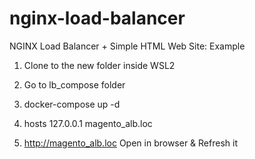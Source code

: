 # nginx-load-balancer

NGINX Load Balancer + Simple HTML Web Site: Example 

1) Clone to the new folder inside WSL2

2) Go to lb_compose folder

3) docker-compose up -d

4) hosts
127.0.0.1 magento_alb.loc

5) http://magento_alb.loc Open in browser & Refresh it
